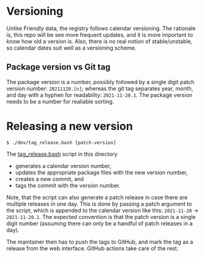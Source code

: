# Versioning

Unlike Friendly data, the registry follows calendar versioning.  The
rationale is, this repo will be see more frequent updates, and it is
more important to know how old a version is.  Also, there is no real
notion of stable/unstable, so calendar dates suit well as a versioning
scheme.

## Package version vs Git tag

The package version is a number, possibly followed by a single digit
patch version number: `20211120.[n]`; whereas the git tag separates
year, month, and day with a hyphen for readability: `2021-11-20.1`.
The package version needs to be a number for realiable sorting.

# Releasing a new version

    $ ./dev/tag_release.bash [patch-version]

The [tag_release.bash](./tag_release.bash) script in this directory
- generates a calendar version number,
- updates the appropriate package files with the new version number,
- creates a new commit, and
- tags the commit with the version number.

Note, that the script can also generate a patch release in case there
are multiple releases in one day. This is done by passing a patch
argument to the script, which is appended to the calendar version like
this: `2021-11-20` → `2021-11-20.1`.  The expected convention is that
the patch version is a single digit number (assuming there can only be
a handful of patch releases in a day).

The maintainer then has to push the tags to GitHub, and mark the tag
as a release from the web interface.  GitHub actions take care of the
rest.
